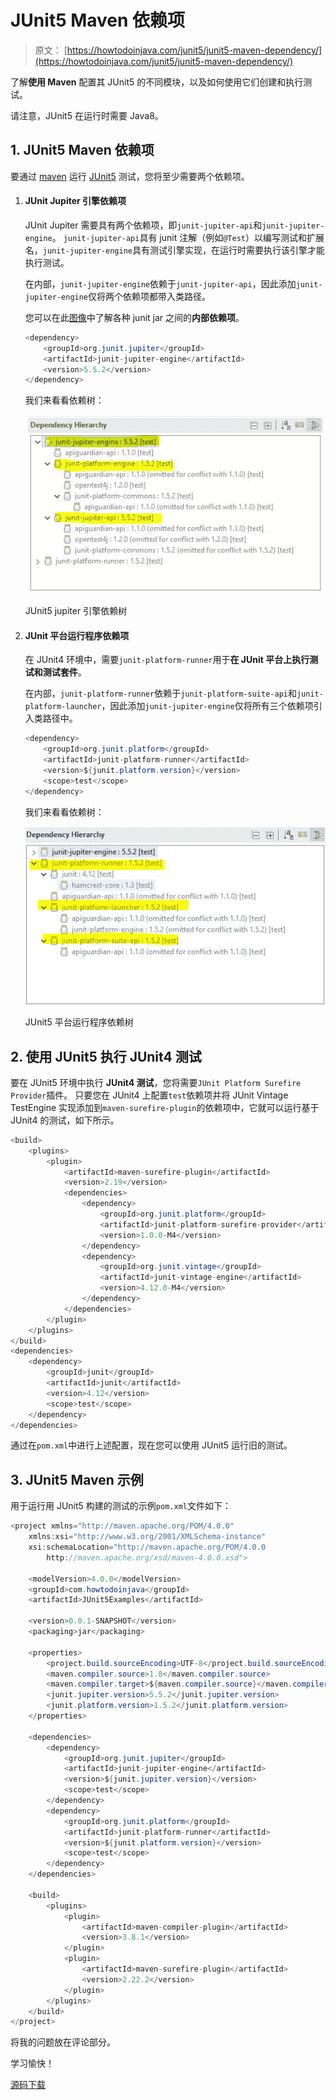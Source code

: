 # JUnit5 Maven 依赖项

> 原文： [https://howtodoinjava.com/junit5/junit5-maven-dependency/](https://howtodoinjava.com/junit5/junit5-maven-dependency/)

了解**使用 Maven** 配置其 JUnit5 的不同模块，以及如何使用它们创建和执行测试。

请注意，JUnit5 在运行时需要 Java8。

## 1\. JUnit5 Maven 依赖项

要通过 [maven](https://howtodoinjava.com/maven/) 运行 [JUnit5](https://howtodoinjava.com/junit-5-tutorial/) 测试，您将至少需要两个依赖项。

1.  #### JUnit Jupiter 引擎依赖项

    JUnit Jupiter 需要具有两个依赖项，即`junit-jupiter-api`和`junit-jupiter-engine`。 `junit-jupiter-api`具有 junit 注解（例如`@Test`）以编写测试和扩展名，`junit-jupiter-engine`具有测试引擎实现，在运行时需要执行该引擎才能执行测试。

    在内部，`junit-jupiter-engine`依赖于`junit-jupiter-api`，因此添加`junit-jupiter-engine`仅将两个依赖项都带入类路径。

    您可以在此[图像](http://junit.org/junit5/docs/current/user-guide/images/component-diagram.svg)中了解各种 junit jar 之间的**内部依赖项**。

    ```java
    <dependency>
    	<groupId>org.junit.jupiter</groupId>
    	<artifactId>junit-jupiter-engine</artifactId>
    	<version>5.5.2</version>
    </dependency>

    ```

    我们来看看依赖树：

    ![JUnit5 jupiter engine dependency tree](img/976f54abf0d14f443b77bc3341eabde6.png)

    JUnit5 jupiter 引擎依赖树



2.  #### JUnit 平台运行程序依赖项

    在 JUnit4 环境中，需要`junit-platform-runner`用于**在 JUnit 平台上执行测试和测试套件**。

    在内部，`junit-platform-runner`依赖于`junit-platform-suite-api`和`junit-platform-launcher`，因此添加`junit-jupiter-engine`仅将所有三个依赖项引入类路径中。

    ```java
    <dependency>
    	<groupId>org.junit.platform</groupId>
    	<artifactId>junit-platform-runner</artifactId>
    	<version>${junit.platform.version}</version>
    	<scope>test</scope>
    </dependency>

    ```

    我们来看看依赖树：

    ![JUnit5 platform runner dependency tree](img/faa877bf63e2929061a4bbe5890b2597.png)

    JUnit5 平台运行程序依赖树



## 2\. 使用 JUnit5 执行 JUnit4 测试

要在 JUnit5 环境中执行 **JUnit4 测试**，您将需要`JUnit Platform Surefire Provider`插件。 只要您在 JUnit4 上配置`test`依赖项并将 JUnit Vintage TestEngine 实现添加到`maven-surefire-plugin`的依赖项中，它就可以运行基于 JUnit4 的测试，如下所示。

```java
<build>
    <plugins>
        <plugin>
            <artifactId>maven-surefire-plugin</artifactId>
            <version>2.19</version>
            <dependencies>
                <dependency>
                    <groupId>org.junit.platform</groupId>
                    <artifactId>junit-platform-surefire-provider</artifactId>
                    <version>1.0.0-M4</version>
                </dependency>
                <dependency>
                    <groupId>org.junit.vintage</groupId>
                    <artifactId>junit-vintage-engine</artifactId>
                    <version>4.12.0-M4</version>
                </dependency>
            </dependencies>
        </plugin>
    </plugins>
</build>
<dependencies>
    <dependency>
        <groupId>junit</groupId>
        <artifactId>junit</artifactId>
        <version>4.12</version>
        <scope>test</scope>
    </dependency>
</dependencies>

```

通过在`pom.xml`中进行上述配置，现在您可以使用 JUnit5 运行旧的测试。

## 3\. JUnit5 Maven 示例

用于运行用 JUnit5 构建的测试的示例`pom.xml`文件如下：

```java
<project xmlns="http://maven.apache.org/POM/4.0.0"
	xmlns:xsi="http://www.w3.org/2001/XMLSchema-instance"
	xsi:schemaLocation="http://maven.apache.org/POM/4.0.0 
        http://maven.apache.org/xsd/maven-4.0.0.xsd">

	<modelVersion>4.0.0</modelVersion>
	<groupId>com.howtodoinjava</groupId>
	<artifactId>JUnit5Examples</artifactId>

	<version>0.0.1-SNAPSHOT</version>
	<packaging>jar</packaging>

	<properties>
		<project.build.sourceEncoding>UTF-8</project.build.sourceEncoding>
		<maven.compiler.source>1.8</maven.compiler.source>
		<maven.compiler.target>${maven.compiler.source}</maven.compiler.target>
		<junit.jupiter.version>5.5.2</junit.jupiter.version>
		<junit.platform.version>1.5.2</junit.platform.version>
	</properties>

	<dependencies>
		<dependency>
			<groupId>org.junit.jupiter</groupId>
			<artifactId>junit-jupiter-engine</artifactId>
			<version>${junit.jupiter.version}</version>
			<scope>test</scope>
		</dependency>
		<dependency>
			<groupId>org.junit.platform</groupId>
			<artifactId>junit-platform-runner</artifactId>
			<version>${junit.platform.version}</version>
			<scope>test</scope>
		</dependency>
	</dependencies>

	<build>
		<plugins>
			<plugin>
				<artifactId>maven-compiler-plugin</artifactId>
				<version>3.8.1</version>
			</plugin>
			<plugin>
				<artifactId>maven-surefire-plugin</artifactId>
				<version>2.22.2</version>
			</plugin>
		</plugins>
	</build>
</project>

```

将我的问题放在评论部分。

学习愉快！

[源码下载](https://github.com/lokeshgupta1981/Junit5Examples/tree/master/JUnit5Examples)